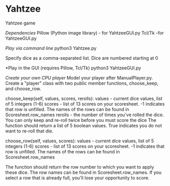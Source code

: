 # Yahtzee
Yahtzee game

*Dependencies*
Pillow (Python image library) - for YahtzeeGUI.py
Tcl/Tk -for YahtzeeGUI.py

*Play via command line*
python3 Yahtzee.py

Specify dice as a comma-separated list. Dice are numbered starting at 0

*Play in the GUI (requires Pillow, Tcl/Tk)
python3 YahtzeeGUI.py

*Create your own CPU player*
Model your player after ManualPlayer.py. Create a "player" class with two public member
functions, choose_keep, and choose_row.

choose_keep(self, values, scores, rerolls):
    values - current dice values, list of 5 integers (1-6)
    scores - list of 13 scores on your scoresheet. -1 indicates that row is unfilled. The
    names of the rows can be found in Scoresheet.row_names
    rerolls - the number of times you've rolled the dice. You can only keep and re-roll
    twice before you must score the dice
The function should return a list of 5 boolean values. True indicates you do not want
to re-roll that die.

choose_row(self, values, scores):
    values - current dice values, list of 5 integers (1-6)
    scores - list of 13 scores on your scoresheet. -1 indicates that row is unfilled. The
    names of the rows can be found in Scoresheet.row_names

The function should return the row number to which you want to apply these dice. The
row names can be found in Scoresheet.row_names. If you select a row that is already
full, you'll lose your opportunity to score.


